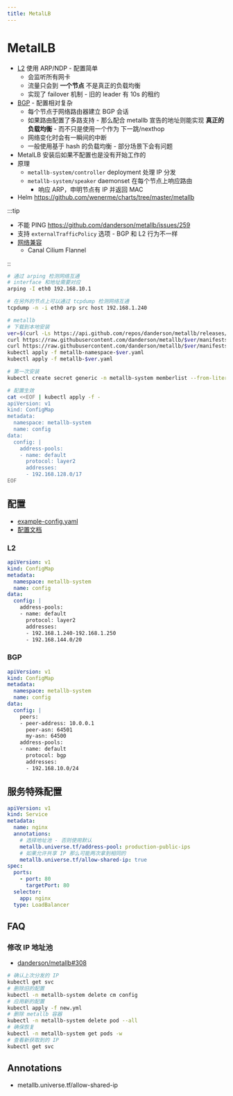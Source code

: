 ```yaml
---
title: MetalLB
---
```


# MetalLB

- [L2](https://metallb.universe.tf/concepts/layer2/) 使用 ARP/NDP - 配置简单
  - 会监听所有网卡
  - 流量只会到 **一个节点** 不是真正的负载均衡
  - 实现了 failover 机制 - 旧的 leader 有 10s 的租约
- [BGP](https://metallb.universe.tf/concepts/bgp/) - 配置相对复杂
  - 每个节点于网络路由器建立 BGP 会话
  - 如果路由配置了多路支持 - 那么配合 metallb 宣告的地址则能实现 **真正的负载均衡** - 而不只是使用一个作为 下一跳/nexthop
  - 网络变化时会有一瞬间的中断
  - 一般使用基于 hash 的负载均衡 - 部分场景下会有问题
- MetalLB 安装后如果不配置也是没有开始工作的
- 原理
  - `metallb-system/controller` deployment 处理 IP 分发
  - `metallb-system/speaker` daemonset 在每个节点上响应路由
    - 响应 ARP，申明节点有 IP 并返回 MAC
- Helm https://github.com/wenerme/charts/tree/master/metallb

:::tip

- 不能 PING https://github.com/danderson/metallb/issues/259
- 支持 `externalTrafficPolicy` 选项 - BGP 和 L2 行为不一样
- [网络兼容](https://metallb.universe.tf/installation/network-addons/)
  - Canal Cilium Flannel

::

```bash
# 通过 arping 检测网络互通
# interface 和地址需要对应
arping -I eth0 192.168.10.1

# 在另外的节点上可以通过 tcpdump 检测网络互通
tcpdump -n -i eth0 arp src host 192.168.1.240

# metallb
# 下载到本地安装
ver=$(curl -Ls https://api.github.com/repos/danderson/metallb/releases/latest | jq -r .tag_name)
curl https://raw.githubusercontent.com/danderson/metallb/$ver/manifests/metallb.yaml -Lo metallb-$ver.yaml
curl https://raw.githubusercontent.com/danderson/metallb/$ver/manifests/namespace.yaml -Lo metallb-namespace-$ver.yaml
kubectl apply -f metallb-namespace-$ver.yaml
kubectl apply -f metallb-$ver.yaml

# 第一次安装
kubectl create secret generic -n metallb-system memberlist --from-literal=secretkey="$(openssl rand -base64 128)"

# 配置生效
cat <<EOF | kubectl apply -f -
apiVersion: v1
kind: ConfigMap
metadata:
  namespace: metallb-system
  name: config
data:
  config: |
    address-pools:
    - name: default
      protocol: layer2
      addresses:
      - 192.168.128.0/17
EOF
```

## 配置

- [example-config.yaml](https://github.com/danderson/metallb/blob/main/manifests/example-config.yaml)
- [配置文档](https://metallb.universe.tf/configuration)

### L2

```yaml
apiVersion: v1
kind: ConfigMap
metadata:
  namespace: metallb-system
  name: config
data:
  config: |
    address-pools:
    - name: default
      protocol: layer2
      addresses:
      - 192.168.1.240-192.168.1.250
      - 192.168.144.0/20
```

### BGP

```yaml
apiVersion: v1
kind: ConfigMap
metadata:
  namespace: metallb-system
  name: config
data:
  config: |
    peers:
    - peer-address: 10.0.0.1
      peer-asn: 64501
      my-asn: 64500
    address-pools:
    - name: default
      protocol: bgp
      addresses:
      - 192.168.10.0/24
```

## 服务特殊配置

```yaml
apiVersion: v1
kind: Service
metadata:
  name: nginx
  annotations:
    # 选择地址池 - 否则使用默认
    metallb.universe.tf/address-pool: production-public-ips
    # 如果允许共享 IP 那么可能两次拿到相同的
    metallb.universe.tf/allow-shared-ip: true
spec:
  ports:
    - port: 80
      targetPort: 80
  selector:
    app: nginx
  type: LoadBalancer
```

## FAQ

### 修改 IP 地址池

- [danderson/metallb#308](https://github.com/danderson/metallb/issues/308)

```bash
# 确认上次分发的 IP
kubectl get svc
# 删除旧的配置
kubectl -n metallb-system delete cm config
# 应用新的配置
kubectl apply -f new.yml
# 删除 metallb 容器
kubectl -n metallb-system delete pod --all
# 确保恢复
kubectl -n metallb-system get pods -w
# 查看新获取到的 IP
kubectl get svc
```

## Annotations

- metallb.universe.tf/allow-shared-ip
